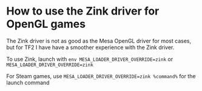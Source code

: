 # How to use the Zink driver for OpenGL games

The Zink driver is not as good as the Mesa OpenGL driver for most cases, but for TF2 I have have a smoother experience with the Zink driver.

To use Zink, launch with `env MESA_LOADER_DRIVER_OVERRIDE=zink` or `MESA_LOADER_DRIVER_OVERRIDE=zink`

For Steam games, use `MESA_LOADER_DRIVER_OVERRIDE=zink %command%` for the launch command
